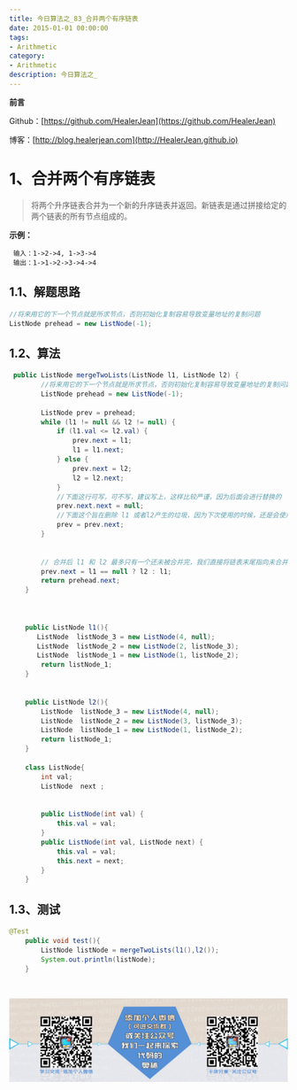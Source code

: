 ```yaml
---
title: 今日算法之_83_合并两个有序链表
date: 2015-01-01 00:00:00
tags: 
- Arithmetic
category: 
- Arithmetic
description: 今日算法之_
---
```


**前言**     

 Github：[https://github.com/HealerJean](https://github.com/HealerJean)         

 博客：[http://blog.healerjean.com](http://HealerJean.github.io)          



# 1、合并两个有序链表
>  将两个升序链表合并为一个新的升序链表并返回。新链表是通过拼接给定的两个链表的所有节点组成的。 


 **示例：**

```
 输入：1->2->4, 1->3->4
 输出：1->1->2->3->4->4
```



## 1.1、解题思路 

> 

```java
//将来用它的下一个节点就是所求节点，否则初始化复制容易导致变量地址的复制问题
ListNode prehead = new ListNode(-1);
```



## 1.2、算法

```java
 public ListNode mergeTwoLists(ListNode l1, ListNode l2) {
        //将来用它的下一个节点就是所求节点，否则初始化复制容易导致变量地址的复制问题
        ListNode prehead = new ListNode(-1);

        ListNode prev = prehead;
        while (l1 != null && l2 != null) {
            if (l1.val <= l2.val) {
                prev.next = l1;
                l1 = l1.next;
            } else {
                prev.next = l2;
                l2 = l2.next;
            }
            //下面这行可写，可不写，建议写上，这样比较严谨，因为后面会进行替换的
            prev.next.next = null;
            //下面这个旨在删除 l1 或者l2产生的垃圾，因为下次使用的时候，还是会使用prev.next这样就删除调垃圾了
            prev = prev.next;
        }

     
        // 合并后 l1 和 l2 最多只有一个还未被合并完，我们直接将链表末尾指向未合并完的链表即可
        prev.next = l1 == null ? l2 : l1;
        return prehead.next;
    }



    public ListNode l1(){
       ListNode  listNode_3 = new ListNode(4, null);
       ListNode  listNode_2 = new ListNode(2, listNode_3);
       ListNode  listNode_1 = new ListNode(1, listNode_2);
        return listNode_1;
    }


    public ListNode l2(){
        ListNode  listNode_3 = new ListNode(4, null);
        ListNode  listNode_2 = new ListNode(3, listNode_3);
        ListNode  listNode_1 = new ListNode(1, listNode_2);
        return listNode_1;
    }

    class ListNode{
        int val;
        ListNode  next ;


        public ListNode(int val) {
            this.val = val;
        }
        public ListNode(int val, ListNode next) {
            this.val = val;
            this.next = next;
        }
    }
```




## 1.3、测试 

```java
@Test
    public void test(){
        ListNode listNode = mergeTwoLists(l1(),l2());
        System.out.println(listNode);
    }
```



​          

![ContactAuthor](https://raw.githubusercontent.com/HealerJean/HealerJean.github.io/master/assets/img/artical_bottom.jpg)



<link rel="stylesheet" href="https://unpkg.com/gitalk/dist/gitalk.css">

<script src="https://unpkg.com/gitalk@latest/dist/gitalk.min.js"></script> 
<div id="gitalk-container"></div>    
 <script type="text/javascript">
    var gitalk = new Gitalk({
		clientID: `1d164cd85549874d0e3a`,
		clientSecret: `527c3d223d1e6608953e835b547061037d140355`,
		repo: `HealerJean.github.io`,
		owner: 'HealerJean',
		admin: ['HealerJean'],
		id: '6R8Kas23ruUJF4VL',
    });
    gitalk.render('gitalk-container');
</script> 

